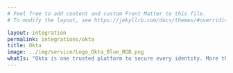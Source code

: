```yaml
---
# Feel free to add content and custom Front Matter to this file.
# To modify the layout, see https://jekyllrb.com/docs/themes/#overriding-theme-defaults

layout: integration
permalink: integrations/okta
title: Okta
image: ../img/service/Logo_Okta_Blue_RGB.png
whatIs: "Okta is one trusted platform to secure every identity. More than 10,000 organizations trust Okta’s software and APIs to sign in, authorize and manage users."
---
```

